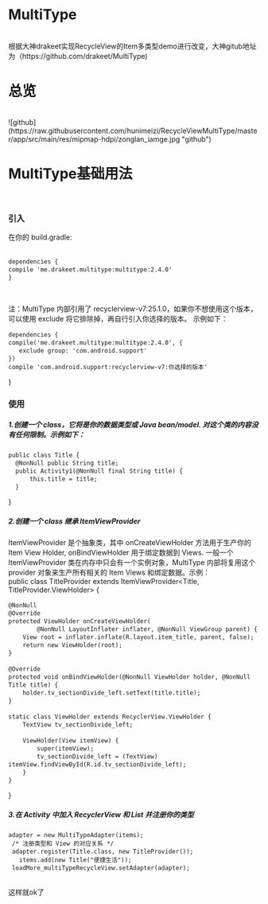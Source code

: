 # MultiType
</br>
根据大神drakeet实现RecycleView的Item多类型demo进行改变，大神gitub地址为（https://github.com/drakeet/MultiType)
</br>

# 总览
</br>
      ![github](https://raw.githubusercontent.com/hunimeizi/RecycleViewMultiType/master/app/src/main/res/mipmap-hdpi/zonglan_iamge.jpg "github")
</br>

# MultiType基础用法
</br>

### 引入</br>

在你的 build.gradle:</br></br>

    dependencies {
    compile 'me.drakeet.multitype:multitype:2.4.0'
    }

</br>

注：MultiType 内部引用了 recyclerview-v7:25.1.0，如果你不想使用这个版本，
可以使用 exclude 将它排除掉，再自行引入你选择的版本。
示例如下：
</br>

    dependencies {
    compile('me.drakeet.multitype:multitype:2.4.0', {
       exclude group: 'com.android.support'
    })
    compile 'com.android.support:recyclerview-v7:你选择的版本'
}
</br>
### 使用</br>
##### 1.创建一个 class，它将是你的数据类型或 Java bean/model. 对这个类的内容没有任何限制。示例如下：</br>

    public class Title {
      @NonNull public String title;
      public Activity1(@NonNull final String title) {
          this.title = title;
      }
  }
  </br>

##### 2.创建一个 class 继承 ItemViewProvider</br>
  ItemViewProvider 是个抽象类，其中 onCreateViewHolder 方法用于生产你的 Item View Holder, onBindViewHolder 用于绑定数据到 Views. 一般一个 ItemViewProvider 类在内存中只会有一个实例对象，MultiType 内部将复用这个 provider 对象来生产所有相关的 Item Views 和绑定数据。示例：
</br>
public class TitleProvider extends ItemViewProvider<Title, TitleProvider.ViewHolder> {

    @NonNull
    @Override
    protected ViewHolder onCreateViewHolder(
            @NonNull LayoutInflater inflater, @NonNull ViewGroup parent) {
        View root = inflater.inflate(R.layout.item_title, parent, false);
        return new ViewHolder(root);
    }

    @Override
    protected void onBindViewHolder(@NonNull ViewHolder holder, @NonNull Title title) {
        holder.tv_sectionDivide_left.setText(title.title);
    }

    static class ViewHolder extends RecyclerView.ViewHolder {
        TextView tv_sectionDivide_left;

        ViewHolder(View itemView) {
            super(itemView);
            tv_sectionDivide_left = (TextView) itemView.findViewById(R.id.tv_sectionDivide_left);
        }
    }
}</br>
##### 3.在 Activity 中加入 RecyclerView 和 List 并注册你的类型
    adapter = new MultiTypeAdapter(items);
     /* 注册类型和 View 的对应关系 */
     adapter.register(Title.class, new TitleProvider());
       items.add(new Title("便捷生活"));
     loadMore_multiTypeRecycleView.setAdapter(adapter);
</br>
这样就ok了

